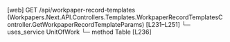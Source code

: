 [web] GET /api/workpaper-record-templates  (Workpapers.Next.API.Controllers.Templates.WorkpaperRecordTemplatesController.GetWorkpaperRecordTemplateParams)  [L231–L251]
  └─ uses_service UnitOfWork
    └─ method Table [L236]

